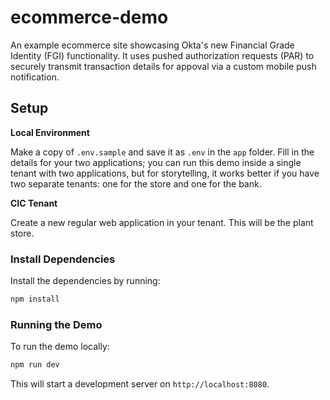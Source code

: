 # ecommerce-demo

An example ecommerce site showcasing Okta's new Financial Grade Identity (FGI)
functionality. It uses pushed authorization requests (PAR) to securely
transmit transaction details for appoval via a custom mobile push notification.

## Setup

**Local Environment**

Make a copy of `.env.sample` and save it as `.env` in the `app` folder.
Fill in the details for your two applications; you can run this demo inside a
single tenant with two applications, but for storytelling, it works better if
you have two separate tenants: one for the store and one for the bank.

**CIC Tenant**

Create a new regular web application in your tenant. This will be the plant
store.

### Install Dependencies

Install the dependencies by running:

```bash
npm install
```

### Running the Demo

To run the demo locally:

```bash
npm run dev
```

This will start a development server on `http://localhost:8080`.
